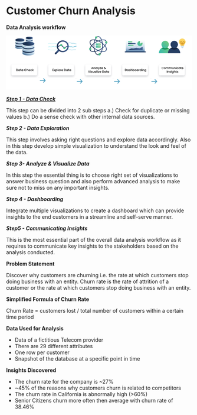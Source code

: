 # Customer Churn Analysis
**Data Analysis workflow**

![DataAnalysisWorkflow](https://github.com/aashisharora13/Customer-Churn-Analysis/blob/main/Data%20Analysis%20Workflow.png)

<u>***Step 1 - Data Check***</u>

This step can be divided into 2 sub steps a.) Check for duplicate or missing values b.) Do a sense check with other internal data sources.

***Step 2 - Data Exploration***

This step involves asking right questions and explore data accordingly. Also in this step develop simple visualization to understand the look and feel of the data.

***Step 3- Analyze & Visualize Data***

In this step the essential thing is to choose right set of visualizations to answer business question and also perform advanced analysis to make sure not to miss on any important insights.

***Step 4 - Dashboarding***

Integrate multiple visualizations to create a dashboard which can provide insights to the end customers in a streamline and self-serve manner.

***Step5 - Communicating Insights***

This is the most essential part of the overall data analysis workflow as it requires to communicate key insights to the stakeholders based on the analysis conducted. 

**Problem Statement**

Discover why customers are churning i.e. the rate at which customers stop doing business with an entity. Churn rate is the rate of attrition of a customer or the rate at which customers stop doing business with an entity.

**Simplified Formula of Churn Rate**

Churn Rate = customers lost / total number of customers within a certain time period

**Data Used for Analysis**

- Data of a fictitious Telecom provider
- There are 29 different attributes
- One row per customer
- Snapshot of the database at a specific point in time

**Insights Discovered**

- The churn rate for the company is ~27%
- ~45% of the reasons why customers churn is related to competitors
- The churn rate in California is abnormally high (>60%)
- Senior Citizens churn more often then average with churn rate of 38.46%

